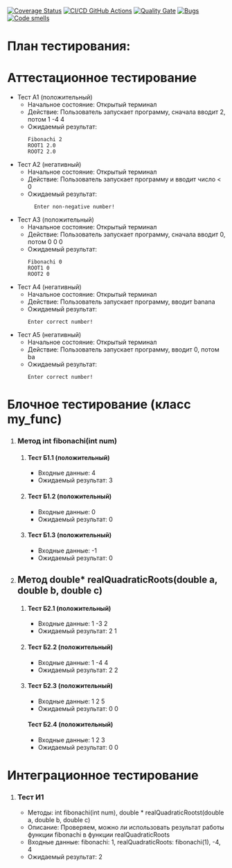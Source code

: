[![Coverage Status](https://coveralls.io/repos/github/Slim12-lab/test-laba/badge.svg?branch=main)](https://coveralls.io/github/Slim12-lab/test-laba?branch=main)
[![CI/CD GitHub Actions](https://github.com/Slim12-lab/test-laba/actions/workflows/test-action.yml/badge.svg)](https://github.com/Slim12-lab/test-laba/actions/workflows/test-action.yml)
[![Quality Gate](https://sonarcloud.io/api/project_badges/measure?project=Slim12-lab_test-laba&metric=alert_status)](https://sonarcloud.io/dashboard?id=Slim12-lab_test-laba)
[![Bugs](https://sonarcloud.io/api/project_badges/measure?project=Slim12-lab_test-laba&metric=bugs)](https://sonarcloud.io/summary/new_code?id=Slim12-lab_test-laba)
[![Code smells](https://sonarcloud.io/api/project_badges/measure?project=Slim12-lab_test-laba&metric=code_smells)](https://sonarcloud.io/dashboard?id=Slim12-lab_test-laba)
# План тестирования: 
 
# Аттестационное тестирование
  - Тест А1 (положительный)
    - Начальное состояние: Открытый терминал
    - Действие: Пользователь запускает программу, сначала вводит 2, потом 1 -4 4
    - Ожидаемый результат:
        ```            
		Fibonachi 2
      	ROOT1 2.0
		ROOT2 2.0
        ```               
  - Тест А2 (негативный)
    - Начальное состояние: Открытый терминал
    - Действие: Пользователь запускает программу и вводит число < 0
    - Ожидаемый результат: 
      ```                  
     	Enter non-negative number!
      ```                         
  - Тест А3 (положительный)
    - Начальное состояние: Открытый терминал
    - Действие: Пользователь запускает программу, сначала вводит 0, потом 0 0 0
    - Ожидаемый результат: 
        ```                           
      	Fibonachi 0
		ROOT1 0
		ROOT2 0
        ```                               
  - Тест А4 (негативный)
    - Начальное состояние: Открытый терминал</li>
    - Действие: Пользователь запускает программу, вводит banana</li>
    - Ожидаемый результат: 
        ```                       
      	Enter correct number!
        ```          
  - Тест А5 (негативный)
    - Начальное состояние: Открытый терминал</li>
    - Действие: Пользователь запускает программу, вводит 0, потом ba</li>
    - Ожидаемый результат: 
        ```                       
      	Enter correct number!
        ```                  

# Блочное тестирование (класс my_func)
<ol>
  <li>
    <h3>Метод int fibonachi(int num)</h3>
    <ol>
    	<li>
    	  <h4>Тест Б1.1 (положительный)</h4>
    	  <ul>
    	    <li>Входные данные: 4</li>
    	    <li>Ожидаемый результат: 3</li>
    	  </ul>
    	</li>
    	<li>
    	  <h4>Тест Б1.2 (положительный)</h4>
    	  <ul>
    	    <li>Входные данные: 0</li>
    	    <li>Ожидаемый результат: 0</li>
    	  </ul>
    	</li>
    	<li>
    	  <h4>Тест Б1.3 (положительный)</h4>
    	  <ul>
    	    <li>Входные данные: -1</li>
    	    <li>Ожидаемый результат: 0</li>
    	  </ul>
    	</li>
    </ol>
  </li>
    <li>
      <h2>Метод double* realQuadraticRoots(double a, double b, double c)</h2>
    <ol>
    	<li>
    	  <h4>Тест Б2.1 (положительный)</h4>
    	  <ul>
    	    <li>Входные данные: 1 -3 2</li>
    	    <li>Ожидаемый результат: 2 1</li>
    	  </ul>
    	</li>
    	<li>
    	  <h4>Тест Б2.2 (положительный)</h4>
    	  <ul>
    	    <li>Входные данные: 1 -4 4</li>
    	    <li>Ожидаемый результат: 2 2</li>
    	  </ul>
    	</li>
    	<li>
    	  <h4>Тест Б2.3 (положительный)</h4>
    	  <ul>
    	    <li>Входные данные: 1 2 5</li>
    	    <li>
            Ожидаемый результат: 0 0   
          </li>
    	  </ul>
        <h4>Тест Б2.4 (положительный)</h4>
    	  <ul>
    	    <li>Входные данные: 1 2 3</li>
    	    <li>
            Ожидаемый результат: 0 0   
          </li>
    	  </ul>
    	</li>
    </ol>
  </li>
</ol>

# Интеграционное тестирование
<ol>
  <li>
    <h3>Тест И1</h3>
    <ul>
      <li>Методы: int fibonachi(int num), double * realQuadraticRootst(double a, double b, double c)</li>
      <li>Описание: Проверяем, можно ли использовать результат работы функции fibonachi в функции realQuadraticRoots</li>
      <li>Входные данные: fibonachi: 1, realQuadraticRoots: fibonachi(1), -4, 4</li>
      <li>Ожидаемый результат: 2</li>
    </ul>	
  </li>
  
</ol>

